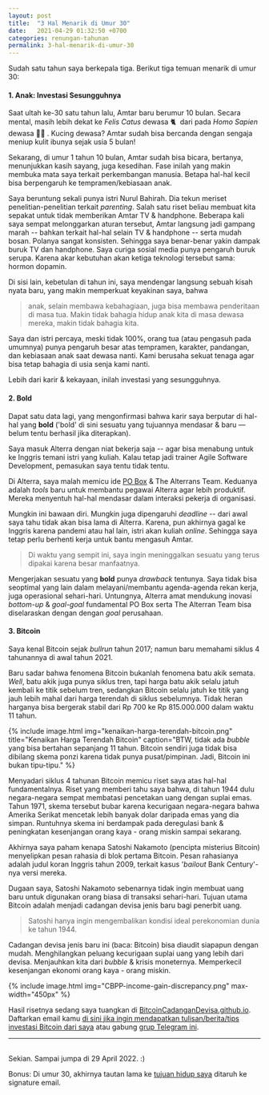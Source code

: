 ```yaml
---
layout: post
title:  "3 Hal Menarik di Umur 30"
date:   2021-04-29 01:32:50 +0700
categories: renungan-tahunan
permalink: 3-hal-menarik-di-umur-30
---
```


Sudah satu tahun saya berkepala tiga. Berikut tiga temuan menarik di umur 30:

#### **1. Anak: Investasi Sesungguhnya**

Saat ultah ke-30 satu tahun lalu, Amtar baru berumur 10 bulan. Secara mental, masih lebih dekat ke *Felis Catus* dewasa 🐈&nbsp;&nbsp;dari pada *Homo Sapien* dewasa 👨‍🦱&nbsp;. Kucing dewasa? Amtar sudah bisa bercanda dengan sengaja meniup kulit ibunya sejak usia 5 bulan!

Sekarang, di umur 1 tahun 10 bulan, Amtar sudah bisa bicara, bertanya, menunjukkan kasih sayang, juga kesedihan. Fase inilah yang makin membuka mata saya terkait perkembangan manusia. Betapa hal-hal kecil bisa berpengaruh ke tempramen/kebiasaan anak.

Saya beruntung sekali punya istri Nurul Bahirah. Dia tekun meriset penelitian-penelitian terkait *parenting*. Salah satu riset beliau membuat kita sepakat untuk tidak memberikan Amtar TV & handphone. Beberapa kali saya sempat melonggarkan aturan tersebut, Amtar langsung jadi gampang marah -- bahkan terkait hal-hal selain TV & handphone -- serta mudah bosan. Polanya sangat konsisten. Sehingga saya benar-benar yakin dampak buruk TV dan handphone. Saya curiga sosial media punya pengaruh buruk serupa. Karena akar kebutuhan akan ketiga teknologi tersebut sama: hormon dopamin.

Di sisi lain, kebetulan di tahun ini, saya mendengar langsung sebuah kisah nyata baru, yang makin memperkuat keyakinan saya, bahwa

> anak, selain membawa kebahagiaan, juga bisa membawa penderitaan di masa tua. Makin tidak bahagia hidup anak kita di masa dewasa mereka, makin tidak bahagia kita.

Saya dan istri percaya, meski tidak 100%, orang tua (atau pengasuh pada umumnya) punya pengaruh besar atas tempramen, karakter, pandangan, dan kebiasaan anak saat dewasa nanti. Kami berusaha sekuat tenaga agar bisa tetap bahagia di usia senja kami nanti.

Lebih dari karir & kekayaan, inilah investasi yang sesungguhnya.

#### **2. Bold**

Dapat satu data lagi, yang mengonfirmasi bahwa karir saya berputar di hal-hal yang **bold** ('bold' di sini sesuatu yang tujuannya mendasar & baru &mdash; belum tentu berhasil jika diterapkan). 

Saya masuk Alterra dengan niat bekerja saja -- agar bisa menabung untuk ke Inggris temani istri yang kuliah. Kalau tetap jadi trainer Agile Software Development, pemasukan saya tentu tidak tentu.

Di Alterra, saya malah memicu ide [PO Box](https://po-box.alterra.id) &amp; The Alterrans Team. Keduanya adalah *tools* baru untuk membantu pegawai Alterra agar lebih produktif. Mereka menyentuh hal-hal mendasar dalam interaksi pekerja di organisasi.

Mungkin ini bawaan diri. Mungkin juga dipengaruhi *deadline* -- dari awal saya tahu tidak akan bisa lama di Alterra. Karena, pun akhirnya gagal ke Inggris karena pandemi atau hal lain, istri akan kuliah *online*. Sehingga saya tetap perlu berhenti kerja untuk bantu mengasuh Amtar.

> Di waktu yang sempit ini, saya ingin meninggalkan sesuatu yang terus dipakai karena besar manfaatnya.

Mengerjakan sesuatu yang **bold** punya *drawback* tentunya. Saya tidak bisa seoptimal yang lain dalam melayani/membantu agenda-agenda rekan kerja, juga operasional sehari-hari. Untungnya, Alterra amat mendukung inovasi *bottom-up* & *goal-goal* fundamental PO Box serta The Alterran Team bisa diselaraskan dengan dengan *goal* perusahaan. 

#### **3. Bitcoin**

Saya kenal Bitcoin sejak *bullrun* tahun 2017; namun baru memahami siklus 4 tahunannya di awal tahun 2021.

Baru sadar bahwa fenomena Bitcoin bukanlah fenomena batu akik semata. *Well*, batu akik juga punya siklus tren, tapi harga batu akik selalu jatuh kembali ke titik sebelum tren, sedangkan Bitcoin selalu jatuh ke titik yang jauh lebih mahal dari harga terendah di siklus sebelumnya. Tidak heran harganya bisa bergerak stabil dari Rp 700 ke Rp 815.000.000 dalam waktu 11 tahun.

{% include image.html
          img="kenaikan-harga-terendah-bitcoin.png"
          title="Kenaikan Harga Terendah Bitcoin"
          caption="BTW, tidak ada <em>bubble</em> yang bisa bertahan sepanjang 11 tahun. Bitcoin sendiri juga tidak bisa dibilang skema ponzi karena tidak punya pusat/pimpinan. Jadi, Bitcoin ini bukan tipu-tipu."
          %}

Menyadari siklus 4 tahunan Bitcoin memicu riset saya atas hal-hal fundamentalnya. Riset yang memberi tahu saya bahwa, di tahun 1944 dulu negara-negara sempat membatasi pencetakan uang dengan suplai emas. Tahun 1971, skema tersebut bubar karena kecurigaan negara-negara bahwa Amerika Serikat mencetak lebih banyak dolar daripada emas yang dia simpan. Runtuhnya skema ini berdampak pada deregulasi bank & peningkatan kesenjangan orang kaya - orang miskin sampai sekarang.

Akhirnya saya paham kenapa Satoshi Nakamoto (pencipta misterius Bitcoin) menyelipkan pesan rahasia di blok pertama Bitcoin. Pesan rahasianya adalah judul koran Inggris tahun 2009, terkait kasus '*bailout* Bank Century'-nya versi mereka.

Dugaan saya, Satoshi Nakamoto sebenarnya tidak ingin membuat uang baru untuk digunakan orang biasa di transaksi sehari-hari. Tujuan utama Bitcoin adalah menjadi cadangan devisa jenis baru bagi penerbit uang.

> Satoshi hanya ingin mengembalikan kondisi ideal perekonomian dunia ke tahun 1944.

Cadangan devisa jenis baru ini (baca: Bitcoin) bisa diaudit siapapun dengan mudah. Menghilangkan peluang kecurigaan suplai uang yang lebih dari devisa. Menjauhkan kita dari *bubble* & krisis moneternya. Memperkecil kesenjangan ekonomi orang kaya - orang miskin.

{% include image.html
          img="CBPP-income-gain-discrepancy.png"
          max-width="450px"
          %}

Hasil risetnya sedang saya tuangkan di [BitcoinCadanganDevisa.github.io](https://BitcoinCadanganDevisa.github.io). Daftarkan email kamu [di sini jika ingin mendapatkan tulisan/berita/tips investasi Bitcoin dari saya](https://rizkysyaiful.eo.page/daftar) atau gabung [grup Telegram ini](t.me/BTCcadangandevisa).

---

<br>
Sekian. Sampai jumpa di 29 April 2022. :)

Bonus: Di umur 30, akhirnya tautan lama ke [tujuan hidup saya](https://www.quora.com/Have-you-found-your-life-purpose-and-if-so-how-did-you-do-it/answer/Rizky-Syaiful) ditaruh ke signature email.